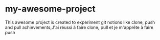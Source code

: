 # my-awesome-project
This awesome project is created to experiment git notions like clone, push and pull
 achievements,J'ai réussi à faire clone, pull et je m'apprête à faire push 
